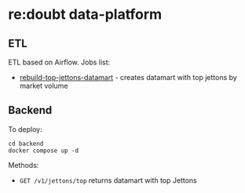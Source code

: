 # re:doubt data-platform

## ETL

ETL based on Airflow. Jobs list:

* [rebuild-top-jettons-datamart](etl/dags/rebuild-top-jettons-datamart.py) - creates datamart with top jettons by market volume

## Backend

To deploy:

```shell
cd backend
docker compose up -d
```
                     
Methods:
* ``GET /v1/jettons/top`` returns datamart with top Jettons